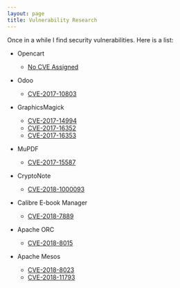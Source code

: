 ```yaml
---
layout: page
title: Vulnerability Research
---
```


Once in a while I find security vulnerabilities. Here is a list:

* Opencart

  * [No CVE Assigned](https://blogs.securiteam.com/index.php/archives/3022)

* Odoo

  * [CVE-2017-10803](https://github.com/odoo/odoo/issues/17898)

* GraphicsMagick

  * [CVE-2017-14994](https://nandynarwhals.org/CVE-2017-14994/)
  * [CVE-2017-16352](https://nandynarwhals.org/CVE-2017-16352/)
  * [CVE-2017-16353](https://nandynarwhals.org/CVE-2017-16353/)

* MuPDF

  * [CVE-2017-15587](https://nandynarwhals.org/CVE-2017-15587/)

* CryptoNote

  * <a href="/cryptonote-unauthenticated-json-rpc">CVE-2018-1000093</a>

* Calibre E-book Manager

  * <a href="/CVE-2018-7889">CVE-2018-7889</a>

* Apache ORC

  * <a href="/CVE-2018-8015">CVE-2018-8015</a>

* Apache Mesos

  * <a href="/CVE-2018-8023">CVE-2018-8023</a>
  * <a href="/CVE-2018-11793">CVE-2018-11793</a>
